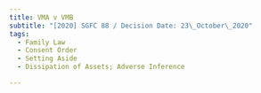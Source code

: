 ```yaml
---
title: VMA v VMB
subtitle: "[2020] SGFC 88 / Decision Date: 23\_October\_2020"
tags:
  - Family Law
  - Consent Order
  - Setting Aside
  - Dissipation of Assets; Adverse Inference

---
```

